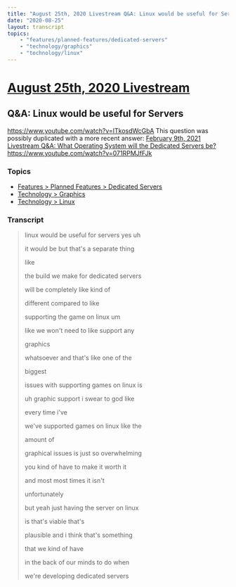 ```yaml
---
title: "August 25th, 2020 Livestream Q&A: Linux would be useful for Servers"
date: "2020-08-25"
layout: transcript
topics:
    - "features/planned-features/dedicated-servers"
    - "technology/graphics"
    - "technology/linux"
---
```

# [August 25th, 2020 Livestream](../2020-08-25.md)
## Q&A: Linux would be useful for Servers
https://www.youtube.com/watch?v=ITkosdWcGbA
This question was possibly duplicated with a more recent answer: [February 9th, 2021 Livestream Q&A: What Operating System will the Dedicated Servers be?](./yt-071RPMJfFJk.md) https://www.youtube.com/watch?v=071RPMJfFJk


### Topics
* [Features > Planned Features > Dedicated Servers](../topics/features/planned-features/dedicated-servers.md)
* [Technology > Graphics](../topics/technology/graphics.md)
* [Technology > Linux](../topics/technology/linux.md)

### Transcript

> linux would be useful for servers yes uh
>
> it would be but that's a separate thing
>
> like
>
> the build we make for dedicated servers
>
> will be completely like kind of
>
> different compared to like
>
> supporting the game on linux um
>
> like we won't need to like support any
>
> graphics
>
> whatsoever and that's like one of the
>
> biggest
>
> issues with supporting games on linux is
>
> uh graphic support i swear to god like
>
> every time i've
>
> we've supported games on linux like the
>
> amount of
>
> graphical issues is just so overwhelming
>
> you kind of have to make it worth it
>
> and most most times it isn't
>
> unfortunately
>
> but yeah just having the server on linux
>
> is that's viable that's
>
> plausible and i think that's something
>
> that we kind of have
>
> in the back of our minds to do when
>
> we're developing dedicated servers

